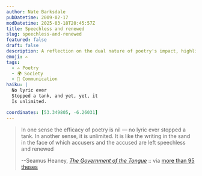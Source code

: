```yaml
---
author: Nate Barksdale
pubDatetime: 2009-02-17
modDatetime: 2025-03-18T20:45:57Z
title: Speechless and renewed
slug: speechless-and-renewed
featured: false
draft: false
description: A reflection on the dual nature of poetry's impact, highlighting both its limitations and its profound significance.
emoji: ✍️
tags:
  - ✍️ Poetry
  - 🌍 Society
  - 💬 Communication
haiku: |
  No lyric ever
  Stopped a tank, and yet, yet, it
  Is unlimited.

coordinates: [53.349805, -6.26031]
---
```


> In one sense the efficacy of poetry is nil — no lyric ever stopped a tank. In another sense, it is unlimited. It is like the writing in the sand in the face of which accusers and the accused are left speechless and renewed
>
> --Seamus Heaney, _[The Government of the Tongue](https://www.google.com/search?q=%22The%20Government%20of%20the%20Tongue%22%20amazon.com)_ :: via [more than 95 theses](https://www.google.com/search?q=%22more%20than%2095%20theses%22%20ayjay.tumblr.com)
